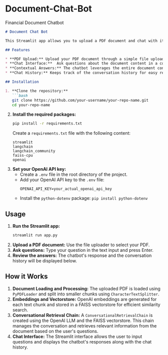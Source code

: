 # Document-Chat-Bot
Financial Document Chatbot
```markdown
# Document Chat Bot

This Streamlit app allows you to upload a PDF document and chat with it using a large language model (LLM).  It uses Langchain to manage the interaction, OpenAI embeddings for semantic search, and FAISS for efficient vector storage.

## Features

* **PDF Upload:** Upload your PDF document through a simple file uploader.
* **Chat Interface:**  Ask questions about the document content in a conversational manner.
* **Contextual Answers:** The chatbot leverages the entire document content to provide relevant and accurate responses.
* **Chat History:** Keeps track of the conversation history for easy reference.

## Installation

1. **Clone the repository:**
   ```bash
   git clone https://github.com/your-username/your-repo-name.git 
   cd your-repo-name
   ```
2. **Install the required packages:**
   ```bash
   pip install -r requirements.txt
   ```
   Create a `requirements.txt` file with the following content:
   ```
   streamlit
   langchain
   langchain_community
   faiss-cpu
   openai
   ```
3. **Set your OpenAI API key:**
   - Create a `.env` file in the root directory of the project.
   - Add your OpenAI API key to the `.env` file:
     ```
     OPENAI_API_KEY=your_actual_openai_api_key
     ```
   - Install the `python-dotenv` package:  `pip install python-dotenv`


## Usage

1. **Run the Streamlit app:**
   ```bash
   streamlit run app.py
   ```
2. **Upload a PDF document:** Use the file uploader to select your PDF.
3. **Ask questions:** Type your question in the text input and press Enter.
4. **Review the answers:** The chatbot's response and the conversation history will be displayed below.

## How it Works

1. **Document Loading and Processing:** The uploaded PDF is loaded using `PyPDFLoader` and split into smaller chunks using `CharacterTextSplitter`.
2. **Embeddings and Vectorstore:** OpenAI embeddings are generated for each text chunk and stored in a FAISS vectorstore for efficient similarity search.
3. **Conversational Retrieval Chain:** A `ConversationalRetrievalChain` is created using the OpenAI LLM and the FAISS vectorstore.  This chain manages the conversation and retrieves relevant information from the document based on the user's questions.
4. **Chat Interface:** The Streamlit interface allows the user to input questions and displays the chatbot's responses along with the chat history.
